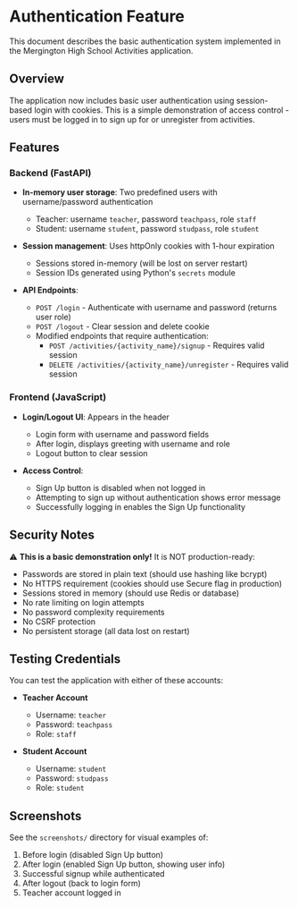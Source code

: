 # Authentication Feature

This document describes the basic authentication system implemented in the Mergington High School Activities application.

## Overview

The application now includes basic user authentication using session-based login with cookies. This is a simple demonstration of access control - users must be logged in to sign up for or unregister from activities.

## Features

### Backend (FastAPI)

- **In-memory user storage**: Two predefined users with username/password authentication
  - Teacher: username `teacher`, password `teachpass`, role `staff`
  - Student: username `student`, password `studpass`, role `student`
  
- **Session management**: Uses httpOnly cookies with 1-hour expiration
  - Sessions stored in-memory (will be lost on server restart)
  - Session IDs generated using Python's `secrets` module

- **API Endpoints**:
  - `POST /login` - Authenticate with username and password (returns user role)
  - `POST /logout` - Clear session and delete cookie
  - Modified endpoints that require authentication:
    - `POST /activities/{activity_name}/signup` - Requires valid session
    - `DELETE /activities/{activity_name}/unregister` - Requires valid session

### Frontend (JavaScript)

- **Login/Logout UI**: Appears in the header
  - Login form with username and password fields
  - After login, displays greeting with username and role
  - Logout button to clear session

- **Access Control**:
  - Sign Up button is disabled when not logged in
  - Attempting to sign up without authentication shows error message
  - Successfully logging in enables the Sign Up functionality

## Security Notes

⚠️ **This is a basic demonstration only!** It is NOT production-ready:

- Passwords are stored in plain text (should use hashing like bcrypt)
- No HTTPS requirement (cookies should use Secure flag in production)
- Sessions stored in memory (should use Redis or database)
- No rate limiting on login attempts
- No password complexity requirements
- No CSRF protection
- No persistent storage (all data lost on restart)

## Testing Credentials

You can test the application with either of these accounts:

- **Teacher Account**
  - Username: `teacher`
  - Password: `teachpass`
  - Role: `staff`

- **Student Account**
  - Username: `student`
  - Password: `studpass`
  - Role: `student`

## Screenshots

See the `screenshots/` directory for visual examples of:
1. Before login (disabled Sign Up button)
2. After login (enabled Sign Up button, showing user info)
3. Successful signup while authenticated
4. After logout (back to login form)
5. Teacher account logged in
